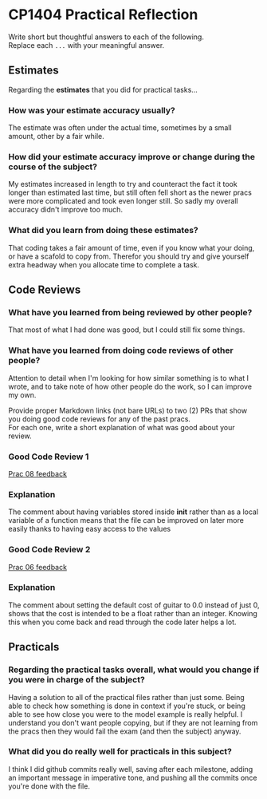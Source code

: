 # CP1404 Practical Reflection

Write short but thoughtful answers to each of the following.  
Replace each `...` with your meaningful answer.

## Estimates

Regarding the **estimates** that you did for practical tasks...

### How was your estimate accuracy usually?

The estimate was often under the actual time, sometimes by a small amount, other by a fair while.

### How did your estimate accuracy improve or change during the course of the subject?

My estimates increased in length to try and counteract the fact it took longer than estimated last time, but still often
fell short as the newer pracs were more complicated and took even longer still. So sadly my overall accuracy didn't
improve too much.

### What did you learn from doing these estimates?

That coding takes a fair amount of time, even if you know what your doing, or have a scafold to copy from. Therefor you
should try and give yourself extra headway when you allocate time to complete a task.

## Code Reviews

### What have you learned from being reviewed by other people?

That most of what I had done was good, but I could still fix some things.

### What have you learned from doing code reviews of other people?

Attention to detail when I'm looking for how similar something is to what I wrote, and to take note of how other people
do the work, so I can improve my own.

Provide proper Markdown links (not bare URLs) to two (2) PRs that show you doing good code reviews for any of the past
pracs.  
For each one, write a short explanation of what was good about your review.

### Good Code Review 1

[Prac 08 feedback](https://github.com/Sebered/cp1404practicals/pull/5#event-15345096682)

### Explanation

The comment about having variables stored inside __init__ rather than as a local variable of a function means that the
file can be improved on later more easily thanks to having easy access to the values

### Good Code Review 2

[Prac 06 feedback](https://github.com/thantthuaung/cp1404parcticals/pull/3)

### Explanation

The comment about setting the default cost of guitar to 0.0 instead of just 0, shows that the cost is intended to be a
float rather than an integer. Knowing this when you come back and read through the code later helps a lot.

## Practicals

### Regarding the **practical tasks** overall, what would you change if you were in charge of the subject?

Having a solution to all of the practical files rather than just some. Being able to check how something is done in
context if you're stuck, or being able to see how close you were to the model example is really helpful. I understand
you don't want people copying, but if they are not learning from the pracs then they would fail the exam (and then the
subject) anyway.

### What did you do really well for practicals in this subject?

I think I did github commits really well, saving after each milestone, adding an important message in imperative tone,
and pushing all the commits once you're done with the file.
